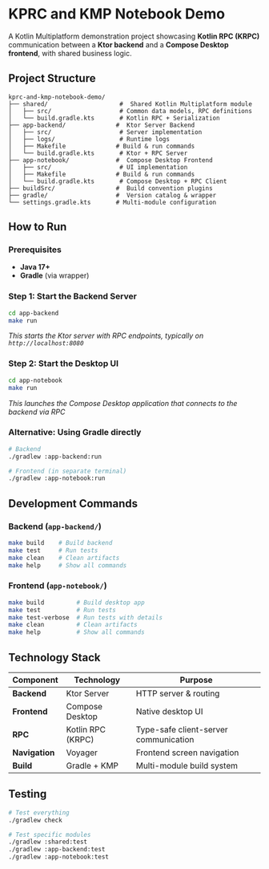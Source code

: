 # KPRC and KMP Notebook Demo

A Kotlin Multiplatform demonstration project showcasing **Kotlin RPC (KRPC)** communication between a **Ktor backend** and a **Compose Desktop frontend**, with shared business logic.

##  Project Structure

```
kprc-and-kmp-notebook-demo/
├── shared/                    #  Shared Kotlin Multiplatform module
│   ├── src/                   # Common data models, RPC definitions
│   └── build.gradle.kts       # Kotlin RPC + Serialization
├── app-backend/              #  Ktor Server Backend  
│   ├── src/                   # Server implementation
│   ├── logs/                  # Runtime logs
│   ├── Makefile              # Build & run commands
│   └── build.gradle.kts       # Ktor + RPC Server
├── app-notebook/             #  Compose Desktop Frontend
│   ├── src/                   # UI implementation  
│   ├── Makefile              # Build & run commands
│   └── build.gradle.kts       # Compose Desktop + RPC Client
├── buildSrc/                 #  Build convention plugins
├── gradle/                   #  Version catalog & wrapper
└── settings.gradle.kts       # Multi-module configuration
```

##  How to Run

### Prerequisites
- **Java 17+** 
- **Gradle** (via wrapper)

### Step 1: Start the Backend Server
```bash
cd app-backend
make run
```
*This starts the Ktor server with RPC endpoints, typically on `http://localhost:8080`*

### Step 2: Start the Desktop UI
```bash
cd app-notebook  
make run
```
*This launches the Compose Desktop application that connects to the backend via RPC*

### Alternative: Using Gradle directly
```bash
# Backend
./gradlew :app-backend:run

# Frontend (in separate terminal)
./gradlew :app-notebook:run
```

##  Development Commands

### Backend (`app-backend/`)
```bash
make build    # Build backend
make test     # Run tests  
make clean    # Clean artifacts
make help     # Show all commands
```

### Frontend (`app-notebook/`)
```bash
make build         # Build desktop app
make test          # Run tests
make test-verbose  # Run tests with details
make clean         # Clean artifacts  
make help          # Show all commands
```

## Technology Stack

| Component | Technology | Purpose |
|-----------|------------|---------|
| **Backend** | Ktor Server | HTTP server & routing |
| **Frontend** | Compose Desktop | Native desktop UI |
| **RPC** | Kotlin RPC (KRPC) | Type-safe client-server communication |
| **Navigation** | Voyager | Frontend screen navigation |
| **Build** | Gradle + KMP | Multi-module build system |

## Testing

```bash
# Test everything
./gradlew check

# Test specific modules
./gradlew :shared:test
./gradlew :app-backend:test  
./gradlew :app-notebook:test
```
